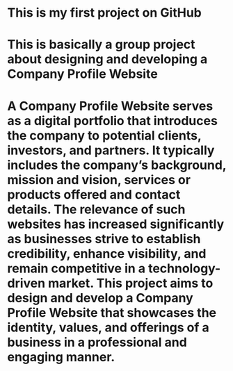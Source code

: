 # This is my first project on GitHub
# This is basically a group project about designing and developing a Company Profile Website
# A Company Profile Website serves as a digital portfolio that introduces the company to potential clients, investors, and partners. It typically includes the company’s background, mission and vision, services or products offered and contact details. The relevance of such websites has increased significantly as businesses strive to establish credibility, enhance visibility, and remain competitive in a technology-driven market. This project aims to design and develop a Company Profile Website that showcases the identity, values, and offerings of a business in a professional and engaging manner.
